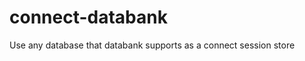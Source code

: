connect-databank
================

Use any database that databank supports as a connect session store